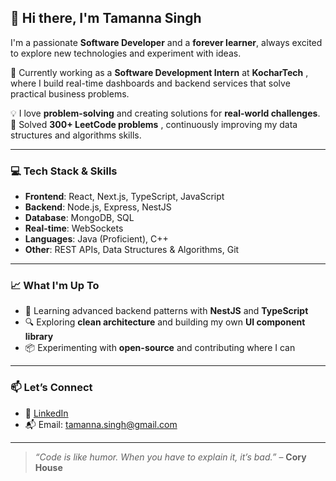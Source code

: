 

<!--
**tamanna-singh02/tamanna-singh02** is a ✨ _special_ ✨ repository because its `README.md` (this file) appears on your GitHub profile.

Here are some ideas to get you started:

- 🔭 I’m currently working on ...
- 🌱 I’m currently learning ...
- 👯 I’m looking to collaborate on ...
- 🤔 I’m looking for help with ...
- 💬 Ask me about ...
- 📫 How to reach me: ...
- 😄 Pronouns: ...
- ⚡ Fun fact: ...
-->


## 👋 Hi there, I'm Tamanna Singh

I'm a passionate **Software Developer** and a **forever learner**, always excited to explore new technologies and experiment with ideas.

🔭 Currently working as a **Software Development Intern** at **KocharTech** , where I build real-time dashboards and backend services that solve practical business problems.

💡 I love **problem-solving** and creating solutions for **real-world challenges**.  
🧠 Solved **300+ LeetCode problems** , continuously improving my data structures and algorithms skills.

---

### 💻 Tech Stack & Skills

- **Frontend**: React, Next.js, TypeScript, JavaScript  
- **Backend**: Node.js, Express, NestJS  
- **Database**: MongoDB, SQL  
- **Real-time**: WebSockets  
- **Languages**: Java (Proficient), C++  
- **Other**: REST APIs, Data Structures & Algorithms, Git

---

### 📈 What I'm Up To

- 🌱 Learning advanced backend patterns with **NestJS** and **TypeScript**
- 🔍 Exploring **clean architecture** and building my own **UI component library**
- 📦 Experimenting with **open-source** and contributing where I can

---

### 📫 Let’s Connect

- 💼 [LinkedIn](https://www.linkedin.com/in/tamanna-singh1002/)  
- 📬 Email: tamanna.singh@gmail.com

---

> *“Code is like humor. When you have to explain it, it’s bad.”* – **Cory House**
